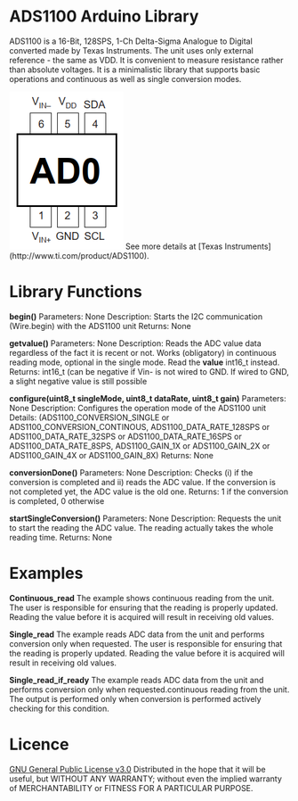 # ADS1100 Arduino Library

ADS1100 is a 16-Bit, 128SPS, 1-Ch Delta-Sigma Analogue to Digital converted made by Texas Instruments. The unit uses only external reference - the same as VDD. It is convenient to measure resistance rather than absolute voltages.
It is a minimalistic library that supports basic operations and continuous as well as single conversion modes.

<img src="extras/ADS1100_chip_scheme.png" alt="ADS1110 PINOUT" width="205" height="283">
See more details at [Texas Instruments](http://www.ti.com/product/ADS1100).

# Library Functions
__begin()__
Parameters:     None
Description:    Starts the I2C communication (Wire.begin) with the ADS1100 unit
Returns:        None

__getvalue()__
Parameters:     None
Description:    Reads the ADC value data regardless of the fact it is recent or not. Works (obligatory) in continuous reading mode, optional in the single mode. Read the __value__ int16_t instead.
Returns:        int16_t (can be negative if Vin- is not wired to GND. If wired to GND, a slight negative value is still possible

__configure(uint8_t singleMode, uint8_t dataRate, uint8_t gain)__
Parameters:     None
Description:    Configures the operation mode of the ADS1100 unit
Details:        (ADS1100_CONVERSION_SINGLE or ADS1100_CONVERSION_CONTINOUS, ADS1100_DATA_RATE_128SPS or ADS1100_DATA_RATE_32SPS or ADS1100_DATA_RATE_16SPS or ADS1100_DATA_RATE_8SPS, ADS1100_GAIN_1X or ADS1100_GAIN_2X or ADS1100_GAIN_4X or ADS1100_GAIN_8X)
Returns:        None

__conversionDone()__
Parameters:     None
Description:    Checks (i) if the conversion is completed and ii) reads the ADC value. If the conversion is not completed yet, the ADC value is the old one.
Returns:   1 if the conversion is completed, 0 otherwise

__startSingleConversion()__
Parameters:     None
Description:    Requests the unit to start the reading the ADC value. The reading actually takes the whole reading time.
Returns:        None

# Examples
__Continuous_read__
The example shows continuous reading from the unit. The user is responsible for ensuring that the reading is properly updated. Reading the value before it is acquired will result in receiving old values.

__Single_read__
The example reads ADC data from the unit and performs conversion only when requested. The user is responsible for ensuring that the reading is properly updated. Reading the value before it is acquired will result in receiving old values.

__Single_read_if_ready__
The example reads ADC data from the unit and performs conversion only when requested.continuous reading from the unit. The output is performed only when conversion is performed actively checking for this condition. 

# Licence
[GNU General Public License v3.0](https://github.com/cherkasovn/ADS1100/blob/master/LICENSE)
Distributed in the hope that it will be useful, but WITHOUT ANY WARRANTY; without even the implied warranty of 	MERCHANTABILITY or FITNESS FOR A PARTICULAR PURPOSE.
